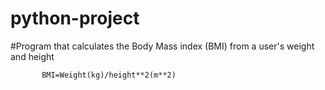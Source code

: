 # python-project

#Program that calculates the Body Mass index (BMI) from a user's weight and height
           
           BMI=Weight(kg)/height**2(m**2)
           
